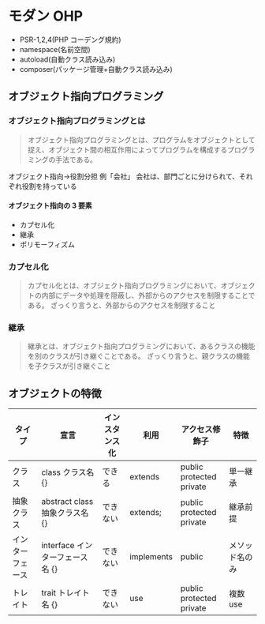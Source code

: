 # モダン OHP

- PSR-1,2,4(PHP コーデング規約)
- namespace(名前空間)
- autoload(自動クラス読み込み)
- composer(パッケージ管理+自動クラス読み込み)

## オブジェクト指向プログラミング

### オブジェクト指向プログラミングとは

> オブジェクト指向プログラミングとは、プログラムをオブジェクトとして捉え、オブジェクト間の相互作用によってプログラムを構成するプログラミングの手法である。

オブジェクト指向->役割分担
例「会社」
会社は、部門ごとに分けられて、それぞれ役割を持っている

#### オブジェクト指向の 3 要素

- カプセル化
- 継承
- ポリモーフィズム

### カプセル化

> カプセル化とは、オブジェクト指向プログラミングにおいて、オブジェクトの内部にデータや処理を隠蔽し、外部からのアクセスを制限することである。
> ざっくり言うと、外部からのアクセスを制限すること

### 継承

> 継承とは、オブジェクト指向プログラミングにおいて、あるクラスの機能を別のクラスが引き継ぐことである。
> ざっくり言うと、親クラスの機能を子クラスが引き継ぐこと

## オブジェクトの特徴

| タイプ           | 宣言                            | インスタンス化 | 利用       | アクセス修飾子                 | 特徴           |
| ---------------- | ------------------------------- | -------------- | ---------- | ------------------------------ | -------------- |
| クラス           | class クラス名 {}               | できる         | extends    | public<br>protected<br>private | 単一継承       |
| 抽象クラス       | abstract class 抽象クラス名 {}  | できない       | extends;   | public<br>protected<br>private | 継承前提       |
| インターフェース | interface インターフェース名 {} | できない       | implements | public                         | メソッド名のみ |
| トレイト         | trait トレイト名 {}             | できない       | use        | public<br>protected<br>private | 複数 use       |
